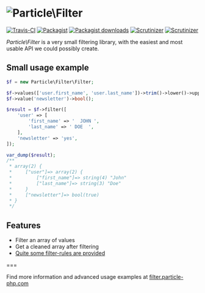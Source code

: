 ![Particle\Filter](https://cloud.githubusercontent.com/assets/6495166/7777918/406635e8-00c7-11e5-90e3-96c590828ffd.png)
===

[![Travis-CI](https://img.shields.io/travis/particle-php/Filter/master.svg)](https://travis-ci.org/particle-php/Filter)
[![Packagist](https://img.shields.io/packagist/v/particle/filter.svg)](https://packagist.org/packages/particle/filter)
[![Packagist downloads](https://img.shields.io/packagist/dt/particle/filter.svg)](https://packagist.org/packages/particle/filter)
[![Scrutinizer](https://img.shields.io/scrutinizer/g/particle-php/Filter.svg)](https://scrutinizer-ci.com/g/particle-php/Filter/?branch=master)
[![Scrutinizer](https://img.shields.io/scrutinizer/coverage/g/particle-php/Filter/master.svg)](https://scrutinizer-ci.com/g/particle-php/Filter/?branch=master)

*Particle\Filter* is a very small filtering library, with the easiest and most usable API we could possibly create.

## Small usage example

```php
$f = new Particle\Filter\Filter;

$f->values(['user.first_name', 'user.last_name'])->trim()->lower()->upperFirst();
$f->value('newsletter')->bool();

$result = $f->filter([
    'user' => [
        'first_name' => '  JOHN ',
        'last_name' => ' DOE  ',
    ],
    'newsletter' => 'yes',
]);

var_dump($result);
/**
 * array(2) {
 *     ["user"]=> array(2) {
 *         ["first_name"]=> string(4) "John"
 *         ["last_name"]=> string(3) "Doe"
 *     }
 *     ["newsletter"]=> bool(true)
 * } 
 */
```

## Features

* Filter an array of values
* Get a cleaned array after filtering
* [Quite some filter-rules are provided](http://filter.particle-php.com/en/latest/filter-rules/)

===

Find more information and advanced usage examples at [filter.particle-php.com](http://filter.particle-php.com)
